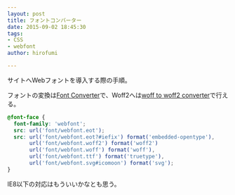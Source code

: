 ```yaml
---
layout: post
title: フォントコンバーター
date: 2015-09-02 18:45:30
tags:
- CSS
- webfont
author: hirofumi

---
```

サイトへWebフォントを導入する際の手順。

フォントの変換は[Font Converter](http://www.fontconverter.org/en.html)で、Woff2へは[woff to woff2 converter](https://everythingfonts.com/woff-to-woff2)で行える。

```css
@font-face {
  font-family: 'webfont';
  src: url('font/webfont.eot');
  src: url('font/webfont.eot?#iefix') format('embedded-opentype'),
       url('font/webfont.woff2') format('woff2')
       url('font/webfont.woff') format('woff'),
       url('font/webfont.ttf') format('truetype'),
       url('font/webfont.svg#icomoon') format('svg');
}
```

IE8以下の対応はもういいかなとも思う。